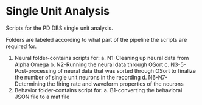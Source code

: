 # Single Unit Analysis
Scripts for the PD DBS single unit analysis.

Folders are labeled according to what part of the pipeline the scripts are required for.

1. Neural folder-contains scripts for:
       a. N1-Cleaning up neural data from Alpha Omega
       b. N2-Running the neural data through OSort
       c. N3-5-Post-processing of neural data that was sorted through OSort to finalize the number of single unit neurons in the recording
       d. N6-N7-Determining the firing rate and waveform properties of the neurons
2. Behavior folder-contains script for:
       a. B1-converting the behavioral JSON file to a mat file
